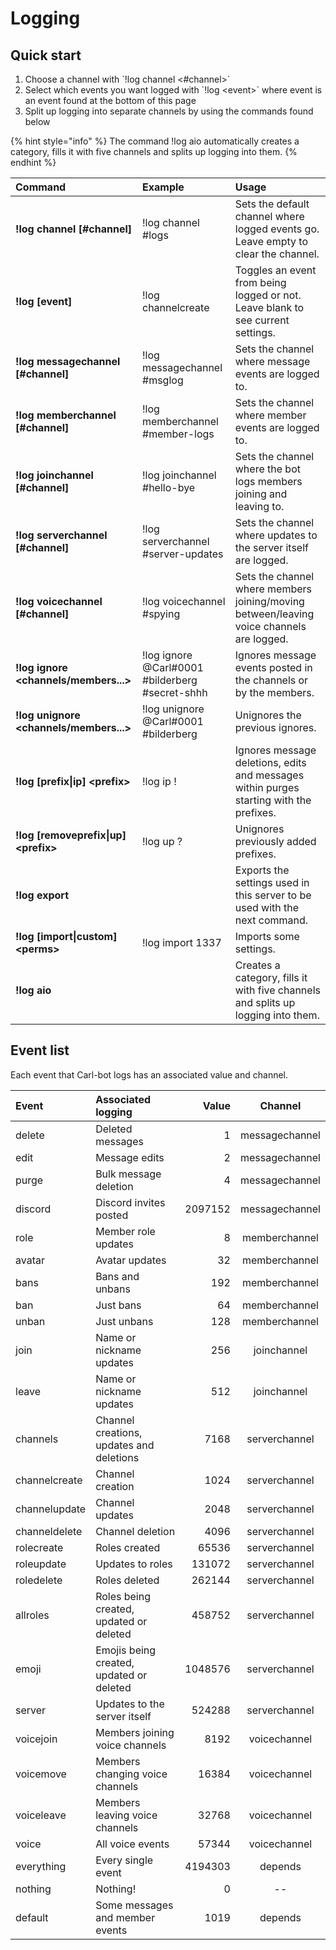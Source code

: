 # Logging

## Quick start

1. Choose a channel with \`!log channel &lt;\#channel&gt;\`
2. Select which events you want logged with \`!log &lt;event&gt;\` where event is an event found at the bottom of this page
3. Split up logging into separate channels by using the commands found below

{% hint style="info" %}
The command !log aio automatically creates a category, fills it with five channels and splits up logging into them.
{% endhint %}

| Command | Example | Usage |
| :--- | :--- | :--- |
| **!log channel \[\#channel\]** | !log channel \#logs | Sets the default channel where logged events go. Leave empty to clear the channel. |
| **!log \[event\]** | !log channelcreate | Toggles an event from being logged or not. Leave blank to see current settings. |
| **!log messagechannel \[\#channel\]** | !log messagechannel \#msglog | Sets the channel where message events are logged to. |
| **!log memberchannel \[\#channel\]** | !log memberchannel \#member-logs | Sets the channel where member events are logged to. |
| **!log joinchannel \[\#channel\]** | !log joinchannel \#hello-bye | Sets the channel where the bot logs members joining and leaving to. |
| **!log serverchannel \[\#channel\]** | !log serverchannel \#server-updates | Sets the channel where updates to the server itself are logged. |
| **!log voicechannel \[\#channel\]** | !log voicechannel \#spying | Sets the channel where members joining/moving between/leaving voice channels are logged. |
| **!log ignore &lt;channels/members...&gt;** | !log ignore @Carl\#0001 \#bilderberg \#secret-shhh | Ignores message events posted in the channels or by the members. |
| **!log unignore &lt;channels/members...&gt;** | !log unignore @Carl\#0001 \#bilderberg | Unignores the previous ignores. |
| **!log \[prefix\|ip\] &lt;prefix&gt;** | !log ip ! | Ignores message deletions, edits and messages within purges starting with the prefixes. |
| **!log \[removeprefix\|up\] &lt;prefix&gt;** | !log up ? | Unignores previously added prefixes. |
| **!log export** |  | Exports the settings used in this server to be used with the next command. |
| **!log \[import\|custom\] &lt;perms&gt;** | !log import 1337 | Imports some settings. |
| **!log aio** |  | Creates a category, fills it with five channels and splits up logging into them. |

## Event list

Each event that Carl-bot logs has an associated value and channel. 



| Event | Associated logging | Value | Channel |
| :--- | :--- | ---: | :---: |
| delete | Deleted messages | 1 | messagechannel |
| edit | Message edits | 2 | messagechannel |
| purge | Bulk message deletion | 4 | messagechannel |
| discord | Discord invites posted | 2097152 | messagechannel |
| role | Member role updates | 8 | memberchannel |
| avatar | Avatar updates | 32 | memberchannel |
| bans | Bans and unbans | 192 | memberchannel |
| ban | Just bans | 64 | memberchannel |
| unban | Just unbans | 128 | memberchannel |
| join | Name or nickname updates | 256 | joinchannel |
| leave | Name or nickname updates | 512 | joinchannel |
| channels | Channel creations, updates and deletions | 7168 | serverchannel |
| channelcreate | Channel creation | 1024 | serverchannel |
| channelupdate | Channel updates | 2048 | serverchannel |
| channeldelete | Channel deletion | 4096 | serverchannel |
| rolecreate | Roles created | 65536 | serverchannel |
| roleupdate | Updates to roles | 131072 | serverchannel |
| roledelete | Roles deleted | 262144 | serverchannel |
| allroles | Roles being created, updated or deleted | 458752 | serverchannel |
| emoji | Emojis being created, updated or deleted | 1048576 | serverchannel |
| server | Updates to the server itself | 524288 | serverchannel |
| voicejoin | Members joining voice channels | 8192 | voicechannel |
| voicemove | Members changing voice channels | 16384 | voicechannel |
| voiceleave | Members leaving voice channels | 32768 | voicechannel |
| voice | All voice events | 57344 | voicechannel |
| everything | Every single event | 4194303 | depends |
| nothing | Nothing! | 0 | -- |
| default | Some messages and member events | 1019 | depends |

